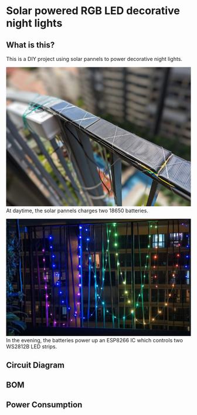 # Solar powered RGB LED decorative night lights

## What is this?

This is a DIY project using solar pannels to power decorative night lights.

![Solar Pannels Daytime](https://github.com/wuyongzheng/solar-esp-ws2812b/blob/master/solar-day.jpg?raw=true)
At daytime, the solar pannels charges two 18650 batteries.

![Night Light](https://github.com/wuyongzheng/solar-esp-ws2812b/blob/master/night-light.jpg?raw=true)
In the evening, the batteries power up an ESP8266 IC which controls two WS2812B LED strips.

## Circuit Diagram

## BOM

## Power Consumption
